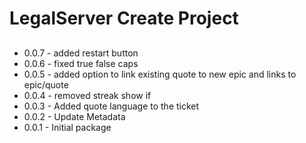 # LegalServer Create Project

##
* 0.0.7 - added restart button
* 0.0.6 - fixed true false caps
* 0.0.5 - added option to link existing quote to new epic and links to epic/quote
* 0.0.4 - removed streak show if
* 0.0.3 - Added quote language to the ticket
* 0.0.2 - Update Metadata
* 0.0.1 - Initial package